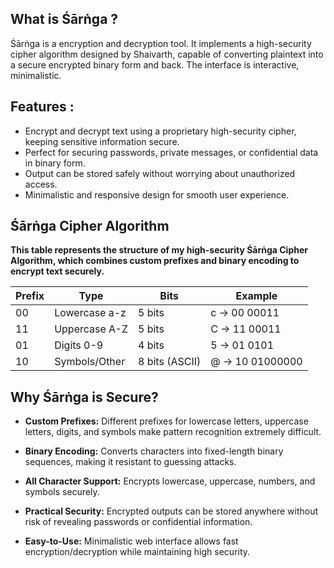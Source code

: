 ## What is Śārṅga ?
Śārṅga is a encryption and decryption tool. It implements a high-security cipher algorithm designed by Shaivarth, capable of converting plaintext into a secure encrypted binary form and back. The interface is interactive, minimalistic.

## Features :

- Encrypt and decrypt text using a proprietary high-security cipher, keeping sensitive information secure.
- Perfect for securing passwords, private messages, or confidential data in binary form.
- Output can be stored safely without worrying about unauthorized access.
- Minimalistic and responsive design for smooth user experience.

## Śārṅga Cipher Algorithm 
**This table represents the structure of my high-security Śārṅga Cipher Algorithm, which combines custom prefixes and binary encoding to encrypt text securely.**

| Prefix | Type            | Bits             | Example        |
|--------|-----------------|------------------|----------------|
| 00     | Lowercase a-z   | 5 bits           | c → 00 00011   |
| 11     | Uppercase A-Z   | 5 bits           | C → 11 00011   |
| 01     | Digits 0-9      | 4 bits           | 5 → 01 0101    |
| 10     | Symbols/Other   | 8 bits (ASCII)   | @ → 10 01000000|

## Why Śārṅga is Secure?

- **Custom Prefixes:** Different prefixes for lowercase letters, uppercase letters, digits, and symbols make pattern recognition extremely difficult.

- **Binary Encoding:** Converts characters into fixed-length binary sequences, making it resistant to guessing attacks.

- **All Character Support:** Encrypts lowercase, uppercase, numbers, and symbols securely.

- **Practical Security:** Encrypted outputs can be stored anywhere without risk of revealing passwords or confidential information.

- **Easy-to-Use:** Minimalistic web interface allows fast encryption/decryption while maintaining high security.

